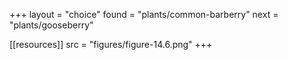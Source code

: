 +++
layout = "choice"
found = "plants/common-barberry"
next = "plants/gooseberry"

[[resources]]
src = "figures/figure-14.6.png"
+++
